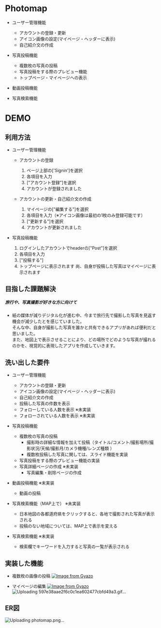 # Photomap
- ユーザー管理機能
    - アカウントの登録・更新
    - アイコン画像の設定(マイページ・ヘッダーに表示)
    - 自己紹介文の作成

- 写真投稿機能
    - 複数枚の写真の投稿
    - 写真投稿をする際のプレビュー機能
    - トップページ・マイページへの表示

- 動画投稿機能
- 写真検索機能

<!-- #### アプリURL
##### https://photomap-32068.herokuapp.com/

#### テスト用アカウント
email：abc123@gmail.com
password：abc123 -->

# DEMO


## 利用方法

- ユーザー管理機能
    - アカウントの登録
        1. ページ上部の['Signin']を選択
        1. 各項目を入力
        1. ["アカウント登録"]を選択
        1. アカウントが登録されました

    - アカウントの更新・自己紹介文の作成
        1. マイページの["編集する"]を選択
        1. 各項目を入力（※アイコン画像は最初の1枚のみ登録可能です）
        1. ["更新する"]を選択
        1. アカウントが更新されました

- 写真投稿機能
    1. ログインしたアカウントでheaderの["Post"]を選択
    1. 各項目を入力
    1. ["投稿する"]
    1. トップページに表示されます
       尚、自身が投稿した写真はマイページに表示されます

## 目指した課題解決
##### 旅行や、写真撮影が好きな方に向けて
- 紙の媒体が減りデジタル化が進む中、今まで旅行先で撮影した写真を見返す機会が減少したとを感じていました。<br>
そんな中、自身が撮影した写真を誰かと共有できるアプリがあれば便利だと思いました。<br>
また、地図上で表示させることにより、どの場所でどのような写真が撮れるのかを、視覚的に表現したアプリを作成していきます。

## 洗い出した要件
- ユーザー管理機能
    - アカウントの登録・更新
    - アイコン画像の設定(マイページ・ヘッダーに表示)
    - 自己紹介文の作成
    - 投稿した写真の件数を表示
    - フォローしている人数を表示 ※未実装
    - フォローされている人数を表示 ※未実装

- 写真投稿機能
    - 複数枚の写真の投稿
        - 撮影時の詳細な情報を加えて投稿（タイトル/コメント/撮影場所/撮影状況/天候/撮影月/カメラ機種/レンズ種類 ）
        - 複数枚投稿した写真に関しては、スライド機能を実装
    - 写真投稿をする際のプレビュー機能の実装
    - 写真詳細ページの作成 ※未実装
        - 写真編集・削除ページの作成

- 動画投稿機能 ※未実装
    - 動画の投稿

- 写真検索機能（MAP上で） ※未実装
    - 日本地図の各都道府県をクリックすると、各地で撮影された写真が表示される
    - 投稿のない地域については、MAP上で表示を変える

- 写真検索機能 ※未実装
    - 検索欄でキーワードを入力すると写真の一覧が表示される

## 実装した機能

- 複数枚の画像の投稿
  [![Image from Gyazo](https://i.gyazo.com/8ab46f30c10251350e60a284c6432b3f.gif)](https://gyazo.com/8ab46f30c10251350e60a284c6432b3f)

- マイページの編集
  [![Image from Gyazo](https://i.gyazo.com/597e38aae2f6c0c1ea602477cbfd49a3.gif)](https://gyazo.com/597e38aae2f6c0c1ea602477cbfd49a3)
  ![Uploading 597e38aae2f6c0c1ea602477cbfd49a3.gif…]()


## ER図

![Uploading photomap.png…]()

